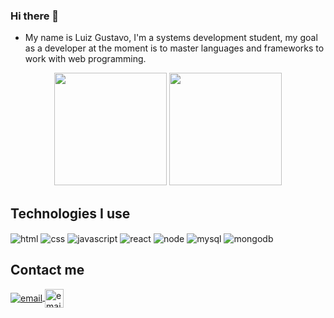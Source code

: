 ### Hi there 👋

* My name is Luiz Gustavo, I'm a systems development student, my goal as a developer at the moment is to master languages and frameworks to work with web programming.

<div align="center">
  <img height="180em" src="https://github-readme-stats.vercel.app/api?username=Luiz-NP&show_icons=true&title_color=9156EC&bg_color=131219&text_color=B4B4B4&icon_color=B991FF&show_icons=true&include_all_commits=true&count_private=true"/>
  <img height="180em" src="https://github-readme-stats.vercel.app/api/top-langs/?username=Luiz-NP&layout=compact&card_width=200&langs_count=7&title_color=9156EC&bg_color=131219&text_color=B4B4B4&icon_color=B991FF"/>
</div>

<div style="display: inline_blok">
    <h2>Technologies I use</h2> 
    <img align="center" alt="html" src="https://img.shields.io/badge/HTML5-E34F26?style=for-the-badge&logo=html5&logoColor=white" />
    <img align="center" alt="css" src="https://img.shields.io/badge/CSS3-1572B6?style=for-the-badge&logo=css3&logoColor=white" />
    <img align="center" alt="javascript" src="https://img.shields.io/badge/JavaScript-F7DF1E?style=for-the-badge&logo=javascript&logoColor=black" />
    <img align="center" alt="react" src="https://img.shields.io/badge/React-20232A?style=for-the-badge&logo=react&logoColor=61DAFB" />
    <img align="center" alt="node" src="https://img.shields.io/badge/Node.js-43853D?style=for-the-badge&logo=node.js&logoColor=white" />
    <img align="center" alt="mysql" src="https://img.shields.io/badge/MySQL-005C84?style=for-the-badge&logo=mysql&logoColor=white" />
    <img align="center" alt="mongodb" src="https://img.shields.io/badge/MongoDB-4EA94B?style=for-the-badge&logo=mongodb&logoColor=white" />
    <h2>Contact me</h2>
    <a href="mailto:gustavoooliveira111@gmail.com">
      <img align="center" alt="email" src="https://img.shields.io/badge/Gmail-D14836?style=for-the-badge&logo=gmail&logoColor=white" />
    </a> 
    <a href="https://www.linkedin.com/in/luiz-gustavo-silva-oliveira-04917a23a/">
        <img  width="30px" align="center" alt="email" src="https://cdn-icons-png.flaticon.com/512/145/145807.png" />
    </a>
</div>
